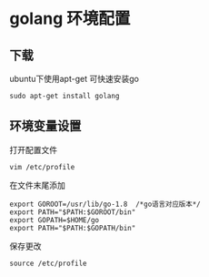 # golang 环境配置

## 下载

ubuntu下使用apt-get 可快速安装go

```shell
sudo apt-get install golang
```

## 环境变量设置

打开配置文件

```shell
vim /etc/profile
```

在文件末尾添加

```shell
export GOROOT=/usr/lib/go-1.8  /*go语言对应版本*/
export PATH="$PATH:$GOROOT/bin" 
export GOPATH=$HOME/go 
export PATH="$PATH:$GOPATH/bin"
```

保存更改

```shell
source /etc/profile
```

